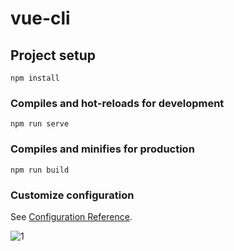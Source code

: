 # vue-cli

## Project setup
```
npm install
```

### Compiles and hot-reloads for development
```
npm run serve
```

### Compiles and minifies for production
```
npm run build
```

### Customize configuration
See [Configuration Reference](https://cli.vuejs.org/config/).

![1](https://github.com/azim-abdulhanov/vue-github-finder/assets/133730471/8a7cd50a-f0cc-4e33-a5de-94dda101c4cb)


